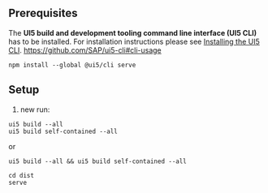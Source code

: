 ## Prerequisites

The **UI5 build and development tooling command line interface (UI5 CLI)** has to be installed.
For installation instructions please see [Installing the UI5 CLI](https://github.com/SAP/ui5-tooling#installing-the-ui5-cli).
https://github.com/SAP/ui5-cli#cli-usage

```
npm install --global @ui5/cli serve
```

## Setup

1. new run:

```
ui5 build --all
ui5 build self-contained --all
```

or

```
ui5 build --all && ui5 build self-contained --all
```

```
cd dist
serve
```
